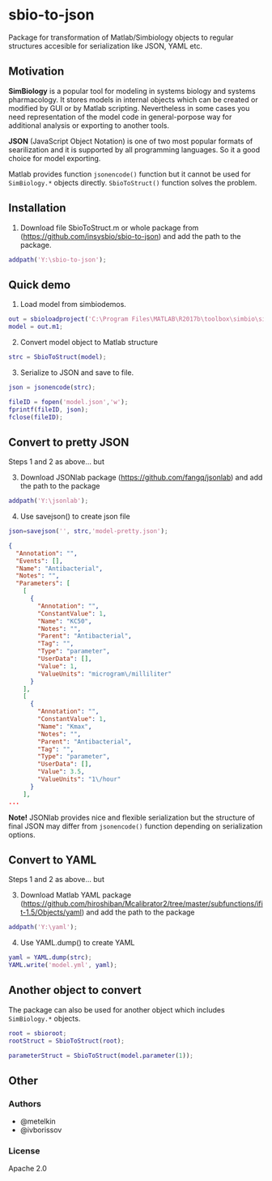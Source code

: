 # sbio-to-json
Package for transformation of Matlab/Simbiology objects to regular structures accesible for serialization like JSON, YAML etc.

## Motivation
**SimBiology** is a popular tool for modeling in systems biology and systems pharmacology. It stores models in internal objects which can be created or modified by GUI or by Matlab scripting. Nevertheless in some cases you need representation of the model code in general-porpose way for additional analysis or exporting to another tools.

**JSON** (JavaScript Object Notation) is one of two most popular formats of searilization and it is supported by all programming languages. So it a good choice for model exporting.

Matlab provides function `jsonencode()` function but it cannot be used for `SimBiology.*` objects directly. `SbioToStruct()` function solves the problem.

## Installation

1. Download file SbioToStruct.m or whole package from (https://github.com/insysbio/sbio-to-json) and add the path to the package.
```matlab
addpath('Y:\sbio-to-json');
```

## Quick demo

1. Load model from simbiodemos.
```matlab
out = sbioloadproject('C:\Program Files\MATLAB\R2017b\toolbox\simbio\simbiodemos\AntibacterialPKPD.sbproj');
model = out.m1;
```

2. Convert model object to Matlab structure
```matlab
strc = SbioToStruct(model);
```

3. Serialize to JSON and save to file.
```matlab
json = jsonencode(strc);

fileID = fopen('model.json','w');
fprintf(fileID, json);
fclose(fileID);
```

## Convert to pretty JSON
Steps 1 and 2 as above... but

3. Download JSONlab package (https://github.com/fangq/jsonlab) and add the path to the package
```matlab
addpath('Y:\jsonlab');
```

4. Use savejson() to create json file
```matlab
json=savejson('', strc,'model-pretty.json');
```
```json
{
  "Annotation": "",
  "Events": [],
  "Name": "Antibacterial",
  "Notes": "",
  "Parameters": [
    [
      {
        "Annotation": "",
        "ConstantValue": 1,
        "Name": "KC50",
        "Notes": "",
        "Parent": "Antibacterial",
        "Tag": "",
        "Type": "parameter",
        "UserData": [],
        "Value": 1,
        "ValueUnits": "microgram\/milliliter"
      }
    ],
    [
      {
        "Annotation": "",
        "ConstantValue": 1,
        "Name": "Kmax",
        "Notes": "",
        "Parent": "Antibacterial",
        "Tag": "",
        "Type": "parameter",
        "UserData": [],
        "Value": 3.5,
        "ValueUnits": "1\/hour"
      }
    ],
...
```
**Note!** JSONlab provides nice and flexible serialization but the structure of final JSON may differ from `jsonencode()` function depending on serialization options.

## Convert to YAML
Steps 1 and 2 as above... but

3. Download Matlab YAML package (https://github.com/hiroshiban/Mcalibrator2/tree/master/subfunctions/ifit-1.5/Objects/yaml) and add the path to the package
```matlab
addpath('Y:\yaml');
```

4. Use YAML.dump() to create YAML
```matlab
yaml = YAML.dump(strc);
YAML.write('model.yml', yaml);
```

## Another object to convert

The package can also be used for another object which includes `SimBiology.*` objects.
```matlab
root = sbioroot;
rootStruct = SbioToStruct(root);
```

```matlab
parameterStruct = SbioToStruct(model.parameter(1));
```

## Other

### Authors
- @metelkin
- @ivborissov

### License
Apache 2.0
